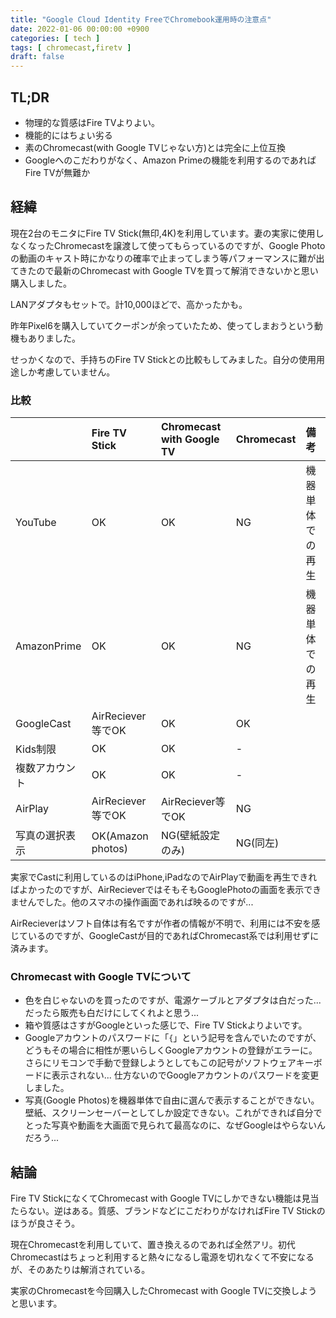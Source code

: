 ```yaml
---
title: "Google Cloud Identity FreeでChromebook運用時の注意点"
date: 2022-01-06 00:00:00 +0900
categories: [ tech ]
tags: [ chromecast,firetv ]
draft: false
---
```


## TL;DR

* 物理的な質感はFire TVよりよい。
* 機能的にはちょい劣る
* 素のChromecast(with Google TVじゃない方)とは完全に上位互換
* Googleへのこだわりがなく、Amazon Primeの機能を利用するのであればFire TVが無難か

## 経緯

現在2台のモニタにFire TV Stick(無印,4K)を利用しています。妻の実家に使用しなくなったChromecastを譲渡して使ってもらっているのですが、Google Photoの動画のキャスト時にかなりの確率で止まってしまう等パフォーマンスに難が出てきたので最新のChromecast with Google TVを買って解消できないかと思い購入しました。

LANアダプタもセットで。計10,000ほどで、高かったかも。

昨年Pixel6を購入していてクーポンが余っていたため、使ってしまおうという動機もありました。

せっかくなので、手持ちのFire TV Stickとの比較もしてみました。自分の使用用途しか考慮していません。

### 比較

|              |Fire TV Stick    |Chromecast with Google TV|Chromecast|備考            |
|:-------------|:----------------|:------------------------|:---------|:---------------|
|YouTube       |OK               |OK                       |NG        |機器単体での再生|
|AmazonPrime   |OK               |OK                       |NG        |機器単体での再生|
|GoogleCast    |AirReciever等でOK|OK                       |OK        |                |
|Kids制限      |OK               |OK                       |-         |                |
|複数アカウント|OK               |OK                       |-         |                |
|AirPlay       |AirReciever等でOK|AirReciever等でOK        |NG        |                |
|写真の選択表示|OK(Amazon photos)|NG(壁紙設定のみ)         |NG(同左)  |                |

実家でCastに利用しているのはiPhone,iPadなのでAirPlayで動画を再生できればよかったのですが、AirRecieverではそもそもGooglePhotoの画面を表示できませんでした。他のスマホの操作画面であれば映るのですが...

AirRecieverはソフト自体は有名ですが作者の情報が不明で、利用には不安を感じているのですが、GoogleCastが目的であればChromecast系では利用せずに済みます。

### Chromecast with Google TVについて

* 色を白じゃないのを買ったのですが、電源ケーブルとアダプタは白だった... だったら販売も白だけにしてくれよと思う...
* 箱や質感はさすがGoogleといった感じで、Fire TV Stickよりよいです。
* Googleアカウントのパスワードに「`{`」という記号を含んでいたのですが、どうもその場合に相性が悪いらしくGoogleアカウントの登録がエラーに。さらにリモコンで手動で登録しようとしてもこの記号がソフトウェアキーボードに表示されない... 仕方ないのでGoogleアカウントのパスワードを変更しました。
* 写真(Google Photos)を機器単体で自由に選んで表示することができない。壁紙、スクリーンセーバーとしてしか設定できない。これができれば自分でとった写真や動画を大画面で見られて最高なのに、なぜGoogleはやらないんだろう...

## 結論

Fire TV StickになくてChromecast with Google TVにしかできない機能は見当たらない。逆はある。質感、ブランドなどにこだわりがなければFire TV Stickのほうが良さそう。

現在Chromecastを利用していて、置き換えるのであれば全然アリ。初代Chromecastはちょっと利用すると熱々になるし電源を切れなくて不安になるが、そのあたりは解消されている。

実家のChromecastを今回購入したChromecast with Google TVに交換しようと思います。
